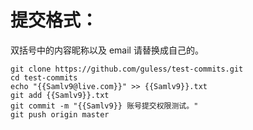 # 提交格式：
双括号中的内容昵称以及 email 请替换成自己的。
```shell
git clone https://github.com/guless/test-commits.git
cd test-commits
echo "{{Samlv9@live.com}}" >> {{Samlv9}}.txt
git add {{Samlv9}}.txt
git commit -m "{{Samlv9}} 账号提交权限测试。"
git push origin master
```

